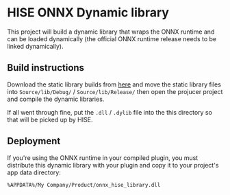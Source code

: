 # HISE ONNX Dynamic library

This project will build a dynamic library that wraps the ONNX runtime and can be loaded dynamically (the official ONNX runtime release needs to be linked dynamically).

## Build instructions

Download the static library builds from [here](https://github.com/csukuangfj/onnxruntime-libs/releases) and move the static library files into `Source/lib/Debug/` / `Source/lib/Release/` then open the projucer project and compile the dynamic libraries.

If all went through fine, put the `.dll` / `.dylib` file into the this directory so that will be picked up by HISE.

## Deployment

If you're using the ONNX runtime in your compiled plugin, you must distribute this dynamic library with your plugin and copy it to your project's app data directory:

```
%APPDATA%/My Company/Product/onnx_hise_library.dll
```